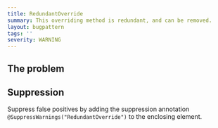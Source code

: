 ```yaml
---
title: RedundantOverride
summary: This overriding method is redundant, and can be removed.
layout: bugpattern
tags: ''
severity: WARNING
---
```


<!--
*** AUTO-GENERATED, DO NOT MODIFY ***
To make changes, edit the @BugPattern annotation or the explanation in docs/bugpattern.
-->


## The problem


## Suppression
Suppress false positives by adding the suppression annotation `@SuppressWarnings("RedundantOverride")` to the enclosing element.
